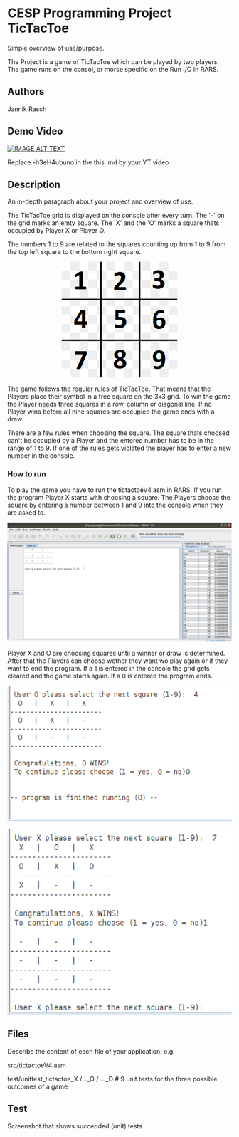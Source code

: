 # CESP Programming Project TicTacToe

Simple overview of use/purpose.

The Project is a game of TicTacToe which can be played by two players. The game runs on the consol, or morse specific on the Run I/O in RARS.

## Authors

Jannik Rasch

## Demo Video

[![IMAGE ALT TEXT](http://img.youtube.com/vi/-h3eH4ubuno/0.jpg)](http://www.youtube.com/watch?v=-h3eH4ubuno "Video Title")

Replace -h3eH4ubuno in the this .md by your YT video

## Description

An in-depth paragraph about your project and overview of use.

The TicTacToe grid is displayed on the console after every turn. The '-' on the grid marks an emty square. The 'X' and the 'O' marks a square thats occupied by Player X or Player O.

The numbers 1 to 9 are related to the squares counting up from 1 to 9 from the top left square to the bottom right square.

<p align="center">
  <img src="images/grid.png">
</p>

The game follows the regular rules of TicTacToe. That means that the Players place their symbol in a free square on the 3x3 grid. To win the game the Player needs three squares in a row, column or diagonal line. If no Player wins before all nine squares are occupied the game ends with a draw.

There are a few rules when choosing the square. The square thats choosed can't be occupied by a Player and the entered number has to be in the range of 1 to 9. If one of the rules gets violated the player has to enter a new number in the console.

### How to run

To play the game you have to run the tictactoeV4.asm in RARS. If you run the program Player X starts with choosing a square. The Players choose the square by entering a number between 1 and 9 into the console when they are asked to.

<p align="center">
  <img src="images/Screenshot_1.png">
</p>

Player X and O are choosing squares until a winner or draw is determined. After that the Players can choose wether they want wo play again or if they want to end the program. If a 1 is entered in the console the grid gets cleared and the game starts again. If a 0 is entered the program ends.

<p align="center">
  <img src="images/Screenshot_4.png">
</p>
<p align="center">
  <img src="images/Screenshot_5.png">
</p>

## Files
Describe the content of each file of your application: e.g.

src/tictactoeV4.asm

test/unittest_tictactoe_X /..._O / ..._D # 9 unit tests for the three possible outcomes of a game


## Test
Screenshot that shows succedded (unit) tests 
